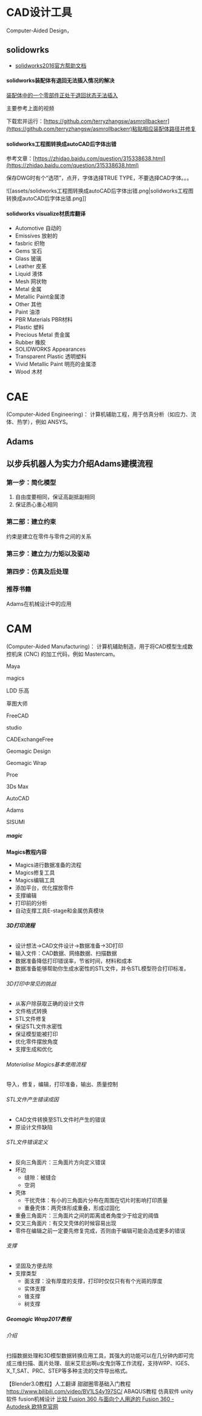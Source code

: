 # CAD设计工具
Computer-Aided Design，
## solidowrks

- [solidworks2016官方帮助文档](http://help.solidworks.com/2016/chinese-simplified/SolidWorks/sldworks/c_solidworks_fundamentals_overview.htm?id=7f54751b73104f1483e5986ab9a1b137#Pg0)

#### solidworks装配体有退回无法插入情况的解决
[装配体中的一个零部件正处于退回状态无法插入](https://www.bilibili.com/video/av931030027)  

主要参考上面的视频

下载宏并运行：[https://github.com/terryzhangsw/asmrollbackerr](https://github.com/terryzhangsw/asmrollbackerr)粘贴相应装配体路径并修复

#### solidworks工程图转换成autoCAD后字体出错

参考文章：[https://zhidao.baidu.com/question/315338638.html](https://zhidao.baidu.com/question/315338638.html)

保存DWG时有个“选项”，点开，字体选择TRUE TYPE，不要选择CAD字体。。。

![[assets/solidworks工程图转换成autoCAD后字体出错.png|solidworks工程图转换成autoCAD后字体出错.png]]

  #### solidworks visualize材质库翻译

- Automotive 自动的
- Emissives 放射的
- fasbric 织物
- Gems 宝石
- Glass 玻璃
- Leather 皮革
- Liquid 液体
- Mesh 网状物
- Metal 金属
- Metallic Paint金属漆
- Other 其他
- Paint 油漆
- PBR Materials PBR材料
- Plastic 塑料
- Precious Metal 贵金属
- Rubber 橡胶
- SOLIDWORKS Appearances
- Transparent Plastic 透明塑料
- Vivid Metallic Paint 明亮的金属漆
- Wood 木材

# CAE
(Computer-Aided Engineering)： 计算机辅助工程，用于仿真分析（如应力、流体、热学），例如 ANSYS。

## Adams

## 以步兵机器人为实力介绍Adams建模流程

### 第一步：简化模型
1. 自由度要相同，保证高副抵副相同
2. 保证质心重心相同

### 第二部：建立约束
约束是建立在零件与零件之间的关系

### 第三步：建立力/力矩以及驱动

### 第四步：仿真及后处理

### 推荐书籍
Adams在机械设计中的应用

# CAM
(Computer-Aided Manufacturing)： 计算机辅助制造，用于将CAD模型生成数控机床 (CNC) 的加工代码，例如 Mastercam。


Maya

magics

LDD 乐高

草图大师

FreeCAD

studio

CADExchangeFree

Geomagic Design

Geomagic Wrap

Proe

3Ds Max

AutoCAD

Adams

SISUMI



##### magic

**Magics教程内容**

- Magics进行数据准备的流程
- Magics修复工具
- Magics编辑工具
- 添加平台，优化摆放零件
- 支撑编辑
- 打印前的分析
- 自动支撑工具E-stage和金属仿真模块

###### **3D打印流程**

- 设计想法->CAD文件设计->数据准备->3D打印
- 输入文件：CAD数据、网络数据、扫描数据
- 数据准备降低打印错误率，节省时间，材料和成本
- 数据准备能够帮助你生成水密性的STL文件，并令STL模型符合打印标准，

###### 3D打印中常见的挑战

- 从客户除获取正确的设计文件
- 文件格式转换
- STL文件修复
- 保证STL文件水密性
- 保证模型能被打印
- 优化零件摆放角度
- 支撑生成和优化

###### Materialise Magics基本使用流程

导入，修复，编辑，打印准备，输出、质量控制

###### STL文件产生错误成因

- CAD文件转换至STL文件时产生的错误
- 原设计文件缺陷

###### STL文件错误定义

- 反向三角面片：三角面片方向定义错误
- 坏边
    - 缝隙：被缝合
    - 空洞
- 壳体
    - 干扰壳体：有小的三角面片分布在周围在切片时影响打印质量
    - 重叠壳体：两壳体形成重叠，形成过固化
- 重叠三角面片：三角面片之间的距离或者角度少于给定的阈值
- 交叉三角面片：有交叉壳体的时候容易出现
- 零件在编辑之前一定要先修复完成，否则由于编辑可能会造成更多的错误

###### 支撑

- 坚固及方便去除
- 支撑类型
    - 面支撑：没有厚度的支撑，打印时仅仅只有有个光斑的厚度
    - 实体支撑
    - 锥支撑
    - 树支撑

##### Geomagic Wrap2017教程

###### 介绍

扫描数据处理和3D模型数据转换应用工具，其强大的功能可以在几分钟内即可完成三维扫描、面片处理、屈米艾尼出啊u女鬼剑等工作流程，支持WRP、IGES、X_T,SAT、PRC、STEP等多种主流的文件导出格式。


【Blender3.0教程】人工翻译 甜甜圈零基础入门教程
https://www.bilibili.com/video/BV1LS4y197SC/
ABAQUS教程   仿真软件
unity软件
fusion机械设计
[比较 Fusion 360 与面向个人用途的 Fusion 360 - Autodesk 欧特克官网](https://www.autodesk.com.cn/products/fusion-360/personal)
